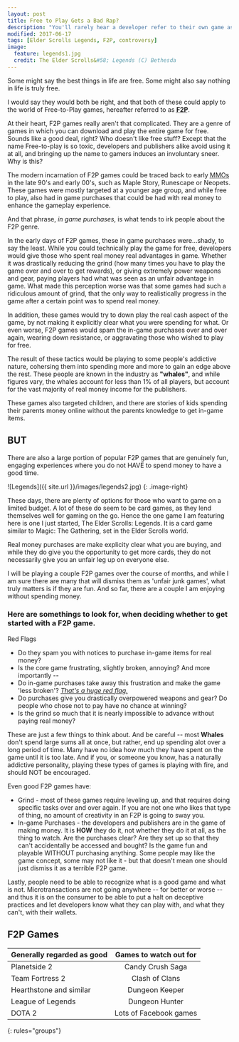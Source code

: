 ```yaml
---
layout: post
title: Free to Play Gets a Bad Rap?
description: "You'll rarely hear a developer refer to their own game as free-to-play; the term has become that toxic. Is it really all that bad, though?"
modified: 2017-06-17
tags: [Elder Scrolls Legends, F2P, controversy]
image:
  feature: legends1.jpg
  credit: The Elder Scrolls&#58; Legends (C) Bethesda
---
```


Some might say the best things in life are free. Some might also say nothing in life is truly free.

I would say they would both be right, and that both of these could apply to the world of Free-to-Play games, hereafter referred to as **<abbr title="Free to Play">F2P</abbr>**.

At their heart, F2P games really aren't that complicated. They are a genre of games in which you can download and play the entire game for free. Sounds like a good deal, right? Who doesn't like free stuff? Except that the name Free-to-play is so toxic, developers and publishers alike avoid using it at all, and bringing up the name to gamers induces an involuntary sneer. Why is this?

<!--more-->

The modern incarnation of F2P games could be traced back to early <abbr title="Massively Multiplayer Online games">MMOs</abbr> in the late 90's and early 00's, such as Maple Story, Runescape or Neopets. These games were mostly targeted at a younger age group, and while free to play, also had in game purchases that could be had with real money to enhance the gameplay experience.

<span class="phrase highlight">And that phrase, _in game purchases_, is what tends to irk people about the F2P genre.</span> 

In the early days of F2P games, these in game purchases were...shady, to say the least. While you could technically play the game for free, developers would give those who spent real money real advantages in game. Whether it was drastically reducing the grind (how many times you have to play the game over and over to get rewards), or giving extremely power weapons and gear, paying players had what was seen as an unfair advantage in game. What made this perception worse was that some games had such a ridiculous amount of grind, that the only way to realistically progress in the game after a certain point was to spend real money.

In addition, these games would try to down play the real cash aspect of the game, by not making it explicitly clear what you were spending for what. Or even worse, F2P games would spam the in-game purchases over and over again, wearing down resistance, or aggravating those who wished to play for free.

The result of these tactics would be playing to some people's addictive nature, cohersing them into spending more and more to gain an edge above the rest. These people are known in the industry as **"whales"**, and while figures vary, the whales account for less than 1% of all players, but account for the vast majority of real money income for the publishers.

These games also targeted children, and there are stories of kids spending their parents money online without the parents knowledge to get in-game items.

## BUT

There are also a large portion of popular F2P games that are genuinely fun, engaging experiences where you do not HAVE to spend money to have a good time.

![Legends]({{ site.url }}/images/legends2.jpg)
{: .image-right}

These days, there are plenty of options for those who want to game on a limited budget. A lot of these do seem to be card games, as they lend themselves well for gaming on the go. Hence the one game I am featuring here is one I just started, The Elder Scrolls: Legends. It is a card game similar to Magic: The Gathering, set in the Elder Scrolls world.

Real money purchases are make explicity clear what you are buying, and while they do give you the opportunity to get more cards, they do not necessarily give you an unfair leg up on everyone else. 

I will be playing a couple F2P games over the course of months, and while I am sure there are many that will dismiss them as 'unfair junk games', what truly matters is if they are fun. And so far, there are a couple I am enjoying without spending money.

### Here are somethings to look for, when deciding whether to get started with a F2P game.

<span class="phrase highlight">Red Flags</span>

* Do they spam you with notices to purchase in-game items for real money? 
* Is the core game frustrating, slightly broken, annoying? And more importantly -- 
* Do in-game purchases take away this frustration and make the game 'less broken'? *<u>That's a huge red flag.</u>*
* Do purchases give you drastically overpowered weapons and gear? Do people who chose not to pay have no chance at winning?
* Is the grind so much that it is nearly impossible to advance without paying real money?

These are just a few things to think about. And be careful -- most **Whales** don't spend large sums all at once, but rather, end up spending alot over a long period of time. Many have no idea how much they have spent on the game until it is too late. And if you, or someone you know, has a naturally addictive personality, playing these types of games is playing with fire, and should NOT be encouraged.

<span class="phrase highlight">Even good F2P games have:</span>

* Grind - most of these games require leveling up, and that requires doing specific tasks over and over again. If you are not one who likes that type of thing, no amount of creativity in an F2P is going to sway you.
* In-game Purchases - the developers and publishers are in the game of making money. It is **HOW** they do it, not whether they do it at all, as the thing to watch. Are the purchases clear? Are they set up so that they can't accidentally be accessed and bought? Is the game fun and playable WITHOUT purchasing anything. Some people may like the game concept, some may not like it - but that doesn't mean one should just dismiss it as a terrible F2P game.

Lastly, people need to be able to recognize what is a good game and what is not. Microtransactions are not going anywhere -- for better or worse -- and thus it is on the consumer to be able to put a halt on deceptive practices and let developers know what they can play with, and what they can't, with their wallets.


## F2P Games

| Generally regarded as good | Games to watch out for |
|:--------|:-------:|
| Planetside 2  | Candy Crush Saga   |
| Team Fortress 2  | Clash of Clans  | 
| Hearthstone and similar  | Dungeon Keeper  |
| League of Legends  | Dungeon Hunter   |
| DOTA 2  | Lots of Facebook games  |
{: rules="groups"}